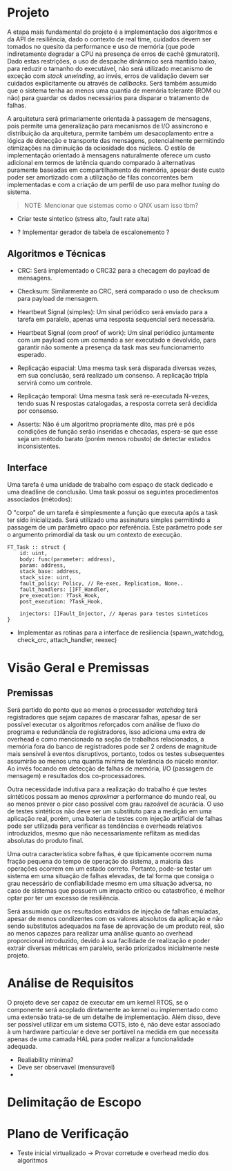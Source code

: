 # Projeto

A etapa mais fundamental do projeto é a implementação dos algoritmos e da API de resiliência, dado o contexto de real time, cuidados devem ser tomados no quesito da performance e uso de memória (que pode indiretamente degradar a CPU na presença de erros de cachê @muratori). Dado estas restrições, o uso de despache dinânmico será mantido baixo, para reduzir o tamanho do executável, não será utilizado mecanismo de exceção com *stack unwinding*, ao invés, erros de validação devem ser cuidados explicitamente ou através de *callbacks*. Será também assumido que o sistema tenha ao menos uma quantia de memória tolerante (ROM ou não) para guardar os dados necessários para disparar o tratamento de falhas.

A arquitetura será primariamente orientada à passagem de mensagens, pois permite uma generalização para mecanismos de I/O assíncrono e distribuição da arquitetura, permite também um desacoplamento  entre a lógica de detecção e transporte das mensagens, potencialmente permitindo otimizações na diminuição da ociosidade dos núcleos. O estilo de implementação orientado à mensagens naturalmente oferece um custo adicional em termos de latência quando comparado à alternativas puramente baseadas em compartilhamento de memória, apesar deste custo poder ser amortizado com a utilização de filas concorrentes bem implementadas e com a criação de um perfil de uso para melhor *tuning* do sistema.

> NOTE: Mencionar que sistemas como o QNX usam isso tbm?

- Criar teste sintetico (stress alto, fault rate alta)

- ? Implementar gerador de tabela de escalonemento ?

## Algoritmos e Técnicas

- CRC: Será implementado o CRC32 para a checagem do payload de mensagens.

- Checksum: Similarmente ao CRC, será comparado o uso de checksum para payload de mensagem.

- Heartbeat Signal (simples): Um sinal periódico será enviado para a tarefa em paralelo, apenas uma resposta sequencial será necessária.

- Heartbeat Signal (com proof of work): Um sinal periódico juntamente com um payload com um comando a ser executado e devolvido, para garantir não somente a presença da task mas seu funcionamento esperado.

- Replicação espacial: Uma mesma task será disparada diversas vezes, em sua conclusão, será realizado um consenso. A replicação tripla servirá como um controle.

- Replicação temporal: Uma mesma task será re-executada N-vezes, tendo suas N respostas catalogadas, a resposta correta será decidida por consenso.

- Asserts: Não é um algoritmo propriamente dito, mas pré e pós condições de função serão inseridas e checadas, espera-se que esse seja um método barato (porém menos robusto) de detectar estados inconsistentes.

## Interface

Uma tarefa é uma unidade de trabalho com espaço de stack dedicado e uma deadline de conclusão. Uma task possui os seguintes procedimentos associados (métodos):

O "corpo" de um tarefa é simplesmente a função que executa após a task ter sido inicializada. Será utilizado uma assinatura simples permitindo a passagem de um parâmetro opaco por referência. Este parâmetro pode ser o argumento primordial da task ou um contexto de execução.

```
FT_Task :: struct {
	id: uint,
	body: func(parameter: address),
	param: address,
	stack_base: address,
	stack_size: uint,
	fault_policy: Policy, // Re-exec, Replication, None..
	fault_handlers: []FT_Handler,
	pre_execution: ?Task_Hook,
	post_execution: ?Task_Hook,
	
	injectors: []Fault_Injector, // Apenas para testes sinteticos
}
```
- Implementar as rotinas para a interface de resiliencia (spawn_watchdog, check_crc, attach_handler, reexec)


# Visão Geral e Premissas

## Premissas

Será partido do ponto que ao menos o processador *watchdog* terá registradores que sejam capazes de mascarar falhas, apesar de ser possível executar os algoritmos reforçados com análise de fluxo do programa e redundância de registradores, isso adiciona uma extra de overhead e como mencionado na seção de trabalhos relacionados, a memória fora do banco de registradores pode ser 2 ordens de magnitude mais sensível à eventos disruptivos, portanto, todos os testes subsequentes assumirão ao menos uma quantia mínima de tolerância do núcelo monitor. Ao invés focando em detecção de falhas de memória, I/O (passagem de mensagem) e resultados dos co-processadores.

Outra necessidade indutiva para a realização do trabalho é que testes sintéticos possam ao menos *aproximar* a performance do mundo real, ou ao menos prever o pior caso possível com grau razoável de acurácia. O uso de testes sintéticos não deve ser um substituto para a medição em uma aplicação real, porém, uma bateria de testes com injeção artificial de falhas pode ser utilizada para verificar as tendências e overheads relativos introduzidos, mesmo que não necessariamente reflitam as medidas absolutas do produto final.

Uma outra característica sobre falhas, é que tipicamente ocorrem numa fração pequena do tempo de operação do sistema, a maioria das operações ocorrem em um estado correto. Portanto, pode-se testar um sistema em uma situação de falhas elevadas, de tal forma que consiga o grau necessário de confiabilidade mesmo em uma situação adversa, no caso de sistemas que possuem um impacto crítico ou catastrófico, é melhor optar por ter um excesso de resiliência.

Será assumido que os resultados extraídos de injeção de falhas emuladas, apesar de menos condizentes com os valores absolutos da aplicação e não sendo substitutos adequados na fase de aprovação de um produto real, são ao menos capazes para realizar uma análise quanto ao overhead proporcional introduzido, devido à sua facilidade de realização e poder extrair diversas métricas em paralelo, serão priorizados inicialmente neste projeto.

# Análise de Requisitos

O projeto deve ser capaz de executar em um kernel RTOS, se o componente será acoplado diretamente ao kernel ou implementado como uma extensão trata-se de um detalhe de implementação. Além disso, deve ser possível utilizar em um sistema COTS, isto é, não deve estar associado à um hardware particular e deve ser portável na medida em que necessita apenas de uma camada HAL para poder realizar a funcionalidade adequada.

- Realiability minima?
- Deve ser observavel (mensuravel)
- 

# Delimitação de Escopo 

# Plano de Verificação

- Teste inicial virtualizado -> Provar corretude e overhead medio dos algoritmos

